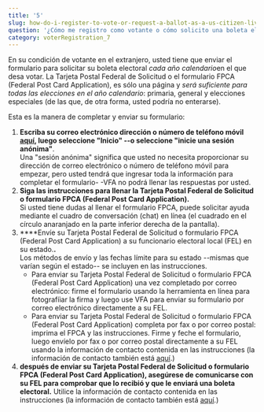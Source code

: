 ```yaml
---
title: '5'
slug: how-do-i-register-to-vote-or-request-a-ballot-as-a-us-citizen-living-abroad
question: '¿Cómo me registro como votante o cómo solicito una boleta electoral en mi condición de ciudadano de los Estados Unidos que vive en el extranjero?'
category: voterRegistration_7
---
```

En su condición de votante en el extranjero, usted tiene que enviar el formulario para solicitar su boleta electoral *cada año calendario*en el que desa votar. La Tarjeta Postal Federal de Solicitud o el formulario FPCA (Federal Post Card Application), es sólo una página y *será suficiente para todas las elecciones en el año calendario*: primaria, general y elecciones especiales (de las que, de otra forma, usted podría no enterarse).

Esta es la manera de completar y enviar su formulario:

1. **Escriba su correo electrónico dirección o número de teléfono móvil [aquí](/), luego seleccione "Inicio" --o seleccione "inicie una sesión anónima"**.  
    Una "sesión anónima" significa que usted no necesita proporcionar su dirección de correo electrónico o número de teléfono móvil para empezar, pero usted tendrá que ingresar toda la información para completar el formulario- -VFA no podrá llenar las respuestas por usted.
2. **Siga las instrucciones para llenar la Tarjeta Postal Federal de Solicitud o formulario FPCA (Federal Post Card Application).**  
    Si usted tiene dudas al llenar el formulario FPCA, puede solicitar ayuda mediante el cuadro de conversación (chat) en línea (el cuadrado en el círculo anaranjado en la parte inferior derecha de la pantalla).
3. ****Envíe su Tarjeta Postal Federal de Solicitud o formulario FPCA (Federal Post Card Application) a su funcionario electoral local (FEL) en su estado.**.**  
    Los métodos de envío y las fechas límite para su estado --mismas que varían según el estado-- se incluyen en las instrucciones. 
    - Para enviar su Tarjeta Postal Federal de Solicitud o formulario FPCA (Federal Post Card Application) una vez completado por correo electrónico: firme el formulario usando la herramienta en línea para fotografíiar la firma y luego use VFA para enviar su formulario por correo electrónico directamente a su FEL.
    - Para enviar su Tarjeta Postal Federal de Solicitud o formulario FPCA (Federal Post Card Application) completa por fax o por correo postal: imprima el FPCA y las instrucciones. Firme y feche el formulario, luego envíelo por fax o por correo postal directamente a su FEL usando la información de contacto contenida en las instrucciones (la información de contacto también está [aquí](/states).)
4. **después de enviar su Tarjeta Postal Federal de Solicitud o formulario FPCA (Federal Post Card Application), asegúrese de comunicarse con su FEL para comprobar que lo recibió y que le enviará una boleta electoral.** Utilice la información de contacto contenida en las instrucciones (la información de contacto también está [aquí](/states).)
